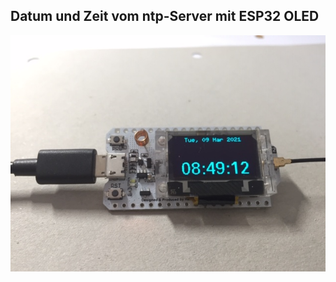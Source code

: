 ## Datum und Zeit vom ntp-Server mit ESP32 OLED
![image](https://github.com/frankyhub/Arduino-Beispiele_I/blob/master/A20%20ESP32_OLED_Analog_Uhr_WiFi/ntp3.png)
